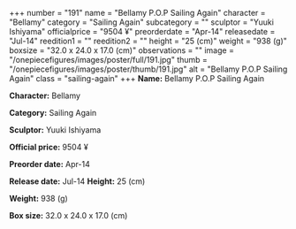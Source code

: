 +++
number = "191"
name = "Bellamy P.O.P Sailing Again"
character = "Bellamy"
category = "Sailing Again"
subcategory = ""
sculptor = "Yuuki Ishiyama"
officialprice = "9504 ¥"
preorderdate = "Apr-14"
releasedate = "Jul-14"
reedition1 = ""
reedition2 = ""
height = "25 (cm)"
weight = "938 (g)"
boxsize = "32.0 x 24.0 x 17.0 (cm)"
observations = ""
image = "/onepiecefigures/images/poster/full/191.jpg"
thumb = "/onepiecefigures/images/poster/thumb/191.jpg"
alt = "Bellamy P.O.P Sailing Again"
class = "sailing-again"
+++
**Name:** Bellamy P.O.P Sailing Again

**Character:** Bellamy

**Category:** Sailing Again 

**Sculptor:** Yuuki Ishiyama

**Official price:** 9504 ¥

**Preorder date:** Apr-14

**Release date:** Jul-14
**Height:** 25 (cm)

**Weight:** 938 (g)

**Box size:** 32.0 x 24.0 x 17.0 (cm)

